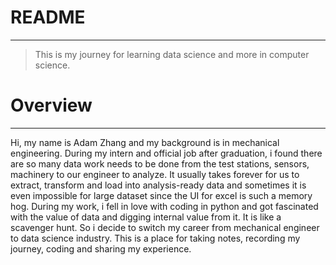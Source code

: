# README
---
>This is my journey for learning data science and more in computer science.


# Overview
---
Hi, my name is Adam Zhang and my background is in mechanical engineering. During my intern and official job after graduation, i found there are so many data work needs to be done from the test stations, sensors, machinery to our engineer to analyze. It usually takes forever for us to extract, transform and load into analysis-ready data and sometimes it is even impossible for large dataset since the UI for excel is such a memory hog. During my work, i fell in love with coding in python and got fascinated with the value of data and digging internal value from it. It is like a scavenger hunt. So i decide to switch my career from mechanical engineer to data science industry. This is a place for taking notes, recording my journey, coding and sharing my experience. 



